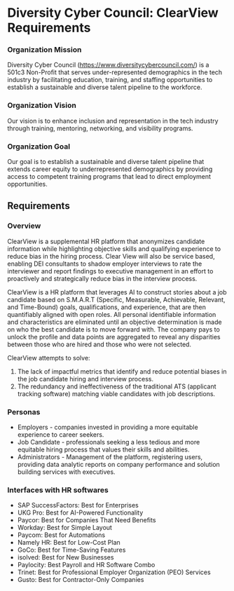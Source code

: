 # Diversity Cyber Council: ClearView Requirements

### Organization Mission

Diversity Cyber Council (<https://www.diversitycybercouncil.com/>) is a 501c3 Non-Profit that serves under-represented demographics in the tech industry by facilitating education, training, and staffing opportunities to establish a sustainable and diverse talent pipeline to the workforce.

### Organization Vision

Our vision is to enhance inclusion and representation in the tech industry through training, mentoring, networking, and visibility programs.

### Organization Goal

Our goal is to establish a sustainable and diverse talent pipeline that extends career equity to underrepresented demographics by providing access to competent training programs that lead to direct employment opportunities.

## Requirements

### Overview

ClearView is a supplemental HR platform that anonymizes candidate information while highlighting objective skills and qualifying experience to reduce bias in the hiring process. Clear View will also be service based, enabling DEI consultants to shadow employer interviews to rate the interviewer and report findings to executive management in an effort to proactively and strategically reduce bias in the interview process.

ClearView is a HR platform that leverages AI to construct stories about a job candidate based on S.M.A.R.T (Specific, Measurable, Achievable, Relevant, and Time-Bound) goals, qualifications, and experience, that are then quantifiably aligned with open roles. All personal identifiable information and characteristics are eliminated until an objective determination is made on who the best candidate is to move forward with. The company pays to unlock the profile and data points are aggregated to reveal any disparities between those who are hired and those who were not selected.

ClearView attempts to solve:

1. The lack of impactful metrics that identify and reduce potential biases in the job candidate hiring and interview process.
2. The redundancy and ineffectiveness of the traditional ATS (applicant tracking software) matching viable candidates with job descriptions.

### Personas

- Employers - companies invested in providing a more equitable experience to career seekers.
- Job Candidate - professionals seeking a less tedious and more equitable hiring process that values their skills and abilities.
- Administrators - Management of the platform, registering users, providing data analytic reports on company performance and solution building services with executives.

### Interfaces with HR softwares

- SAP SuccessFactors: Best for Enterprises
- UKG Pro: Best for AI-Powered Functionality
- Paycor: Best for Companies That Need Benefits
- Workday: Best for Simple Layout
- Paycom: Best for Automations
- Namely HR: Best for Low-Cost Plan
- GoCo: Best for Time-Saving Features
- isolved: Best for New Businesses
- Paylocity: Best Payroll and HR Software Combo
- Trinet: Best for Professional Employer Organization (PEO) Services
- Gusto: Best for Contractor-Only Companies
